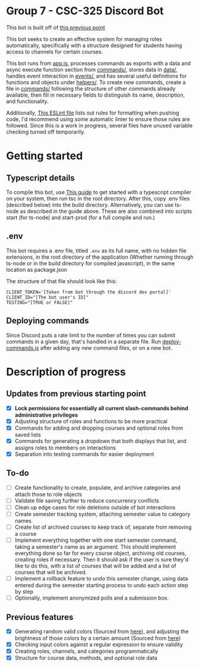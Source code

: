 # Group 7 - CSC-325 Discord Bot
This bot is built off of [this previous point](https://github.com/jarum3/discordBot325-Progress1)

This bot seeks to create an effective system for managing roles automatically, specifically with a structure designed for students having access to channels for certain courses.

This bot runs from [app.js](app.js), processes commands as exports with a data and async execute function section from [commands/](commands/), stores data in [data/](data/), handles event interaction in [events/](events/), and has several useful definitions for functions and objects under [helpers/](helpers/). To create new commands, create a file in [commands/](commands/) following the structure of other commands already available, then fill in necessary fields to distinguish its name, description, and functionality.

Additionally, [This ESLint file](.eslintrc.json) lists out rules for formatting when pushing code, I'd recommend using some automatic linter to ensure those rules are followed. Since this is a work in progress, several files have unused variable checking turned off temporarily.

# Getting started

## Typescript details
To compile this bot, use [This guide](https://www.typescripttutorial.net/typescript-tutorial/setup-typescript/) to get started with a typescript compiler on your system, then run tsc in the root directory. After this, copy .env files (described below) into the build directory. Alternatively, you can use ts-node as described in the guide above. These are also combined into scripts start (for ts-node) and start-prod (for a full compile and run.)

## .env
This bot requires a .env file, titled `.env` as its full name, with no hidden file extensions, in the root directory of the application (Whether running through ts-node or in the build directory for compiled javascript), in the same location as package.json

The structure of  that file should look like this:
```
CLIENT_TOKEN='[Token from bot through the discord dev portal]'
CLIENT_ID="[The bot user's ID]"
TESTING="[TRUE or FALSE]"
```

## Deploying commands
Since Discord puts a rate limit to the number of times you can submit commands in a given day, that's handled in a separate file. 
Run [deploy-commands.js](deploy-commands.js) after adding any new command files, or on a new bot.

# Description of progress
## Updates from previous starting point
- [x] **Lock permissions for essentially all current slash-commands behind administrative privileges**
- [x] Adjusting structure of roles and functions to be more practical
- [x] Commands for adding and dropping courses and optional roles from saved lists
- [x] Commands for generating a dropdown that both displays that list, and assigns roles to members on interactions
- [x] Separation into testing commands for easier deployment

## To-do
- [ ] Create functionality to create, populate, and archive categories and attach those to role objects
- [ ] Validate file saving further to reduce concurrency conflicts
- [ ] Clean up edge cases for role deletions outside of bot interactions
- [ ] Create semester tracking system, attaching semester value to category names
- [ ] Create list of archived courses to keep track of, separate from removing a course
- [ ] Implement everything together with one start semester command, taking a semester's name as an argument. This should implement everything done so far for every course object, archiving old courses, creating roles if necessary. Then it should ask if the user is sure they'd like to do this, with a list of courses that will be added and a list of courses that will be archived.
- [ ] Implement a rollback feature to undo this semester change, using data entered during the semester starting process to undo each action step by step
- [ ] Optionally, implement anonymized polls and a submission box.

## Previous features
- [x] Generating random valid colors (Sourced from [here](https://css-tricks.com/snippets/javascript/random-hex-color/)), and adjusting the brightness of those colors by a certain amount (Sourced from [here](https://stackoverflow.com/questions/5560248/programmatically-lighten-or-darken-a-hex-color-or-rgb-and-blend-colors))
- [x] Checking input colors against a regular expression to ensure validity
- [x] Creating roles, channels, and categories programmatically
- [x] Structure for course data, methods, and optional role data